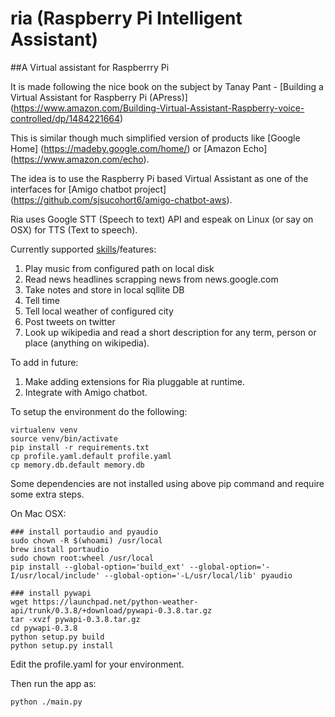 # ria (Raspberry Pi Intelligent Assistant)
##A Virtual assistant for Raspberrry Pi

It is made following the nice book on the subject by Tanay Pant - [Building a Virtual Assistant for Raspberry Pi (APress)] (https://www.amazon.com/Building-Virtual-Assistant-Raspberry-voice-controlled/dp/1484221664)

This is similar though much simplified version of products like [Google Home] (https://madeby.google.com/home/) or [Amazon Echo] (https://www.amazon.com/echo).

The idea is to use the Raspberry Pi based Virtual Assistant as one of the interfaces for [Amigo chatbot project] (https://github.com/sjsucohort6/amigo-chatbot-aws).

Ria uses Google STT (Speech to text) API and espeak on Linux (or say on OSX) for TTS (Text to speech).

Currently supported [skills](https://developer.amazon.com/alexa-skills-kit)/features:
  1. Play music from configured path on local disk
  2. Read news headlines scrapping news from news.google.com
  3. Take notes and store in local sqllite DB
  4. Tell time
  5. Tell local weather of configured city
  6. Post tweets on twitter
  7. Look up wikipedia and read a short description for any term, person or place (anything on wikipedia).


To add in future:
  1. Make adding extensions for Ria pluggable at runtime.
  2. Integrate with Amigo chatbot.


To setup the environment do the following:
```
virtualenv venv
source venv/bin/activate
pip install -r requirements.txt
cp profile.yaml.default profile.yaml
cp memory.db.default memory.db
```
Some dependencies are not installed using above pip command and require some extra steps.

On Mac OSX:
```
### install portaudio and pyaudio
sudo chown -R $(whoami) /usr/local
brew install portaudio
sudo chown root:wheel /usr/local
pip install --global-option='build_ext' --global-option='-I/usr/local/include' --global-option='-L/usr/local/lib' pyaudio

### install pywapi
wget https://launchpad.net/python-weather-api/trunk/0.3.8/+download/pywapi-0.3.8.tar.gz
tar -xvzf pywapi-0.3.8.tar.gz
cd pywapi-0.3.8
python setup.py build
python setup.py install
```

Edit the profile.yaml for your environment.

Then run the app as:
```
python ./main.py
```
